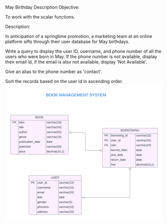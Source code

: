 May Birthday
Description
Objective:

To work with the scalar functions.

Description:

In anticipation of a springtime promotion, a marketing team at an online platform sifts through their user database for May birthdays.

Write a query to display the user ID, username, and phone number of all the users who were born in May. If the phone number is not available, display their email id, if the email is also not available, display  'Not Available'.

Give an alias to the phone number as 'contact'.

Sort the records based on the user id in ascending order.
![image alt](https://github.com/PraveenKumara2k33/Cognizant-JavaStack-Handson-2024/blob/afac1a7b2c141cd56f734326af7175fe08be4c84/Stage%201/SQL%20Programming/image-1.png)
